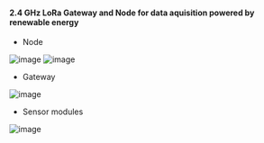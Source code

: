 
#### 2.4 GHz LoRa Gateway and Node for data aquisition powered by renewable energy

- Node

![image](https://github.com/Cristian-O/H2/assets/108984738/28a4cc26-c173-4492-812c-ee4b3eea466b)
![image](https://github.com/Cristian-O/H2/assets/108984738/c4808246-79e5-47cd-86b2-83ed32088b02)
- Gateway

![image](https://github.com/Cristian-O/H2/assets/108984738/b4c0e034-b8df-4c74-8d92-f3b35e627b19)

- Sensor modules
  
![image](https://github.com/Cristian-O/H2/assets/108984738/2eb3a564-5ed8-4094-b686-50628a51e2ea)

